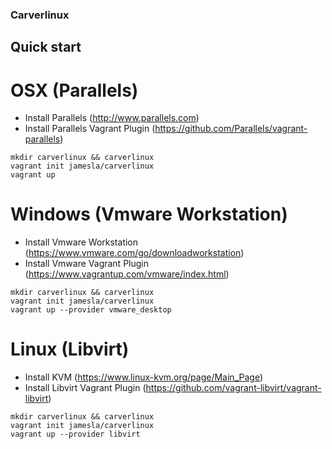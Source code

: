 ### Carverlinux

## Quick start

# OSX (Parallels)

* Install Parallels (http://www.parallels.com)
* Install Parallels Vagrant Plugin (https://github.com/Parallels/vagrant-parallels)

```
mkdir carverlinux && carverlinux
vagrant init jamesla/carverlinux
vagrant up
```

# Windows (Vmware Workstation)

* Install Vmware Workstation (https://www.vmware.com/go/downloadworkstation)
* Install Vmware Vagrant Plugin (https://www.vagrantup.com/vmware/index.html)

```
mkdir carverlinux && carverlinux
vagrant init jamesla/carverlinux
vagrant up --provider vmware_desktop

```

# Linux (Libvirt)

* Install KVM (https://www.linux-kvm.org/page/Main_Page)
* Install Libvirt Vagrant Plugin (https://github.com/vagrant-libvirt/vagrant-libvirt)

```
mkdir carverlinux && carverlinux
vagrant init jamesla/carverlinux
vagrant up --provider libvirt
```
